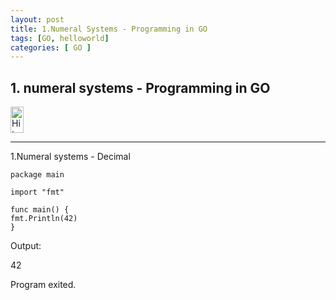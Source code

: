 ```yaml
---
layout: post
title: 1.Numeral Systems - Programming in GO
tags: [GO, helloworld]
categories: [ GO ]
---
```



## 1. numeral systems - Programming in GO

<img src="https://hitcounter.pythonanywhere.com/count/tag.svg?url=https%3A%2F%2Fengineitops.icu%2FDecimal-GO" alt="Hits"  height="42" width="21">


---

1.Numeral systems -  Decimal

    package main

    import "fmt"

    func main() {
	fmt.Println(42) 
    }

    
Output:    
     
   42

   Program exited.
